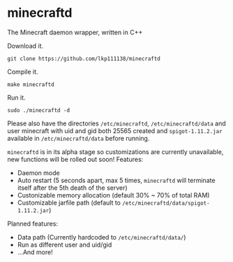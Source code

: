 # minecraftd
The Minecraft daemon wrapper, written in C++

Download it.

```git clone https://github.com/lkp111138/minecraftd```

Compile it.

```make minecraftd```

Run it.

```sudo ./minecraftd -d```

Please also have the directories ```/etc/minecraftd```, ```/etc/minecraftd/data``` and user minecraft with uid and gid both 25565 created and ```spigot-1.11.2.jar``` available in ```/etc/minecraftd/data``` before running.

```minecraftd``` is in its alpha stage so customizations are currently unavailable, new functions will be rolled out soon!
Features:
- Daemon mode
- Auto restart (5 seconds apart, max 5 times, ```minecraftd``` will terminate itself after the 5th death of the server)
- Custonizable memory allocation (default 30% ~ 70% of total RAM)
- Customizable jarfile path (default to ```/etc/minecraftd/data/spigot-1.11.2.jar```)

Planned features: 
- Data path (Currently hardcoded to ```/etc/minecraftd/data/```)
- Run as different user and uid/gid
- ...And more!
